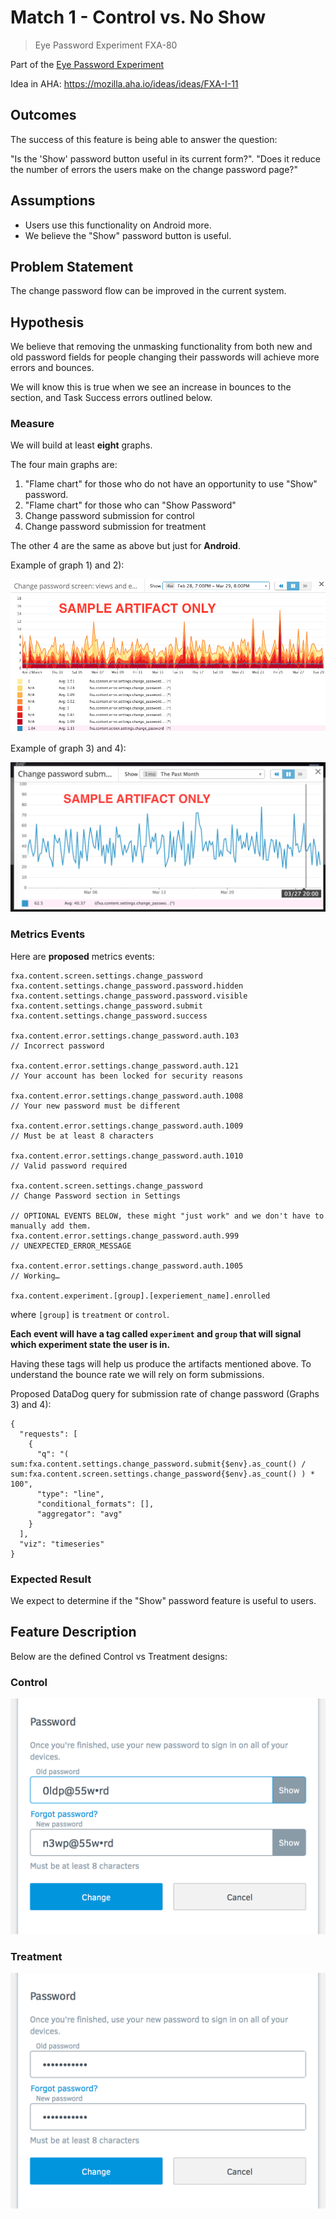 # Match 1 - Control vs. No Show
> Eye Password Experiment FXA-80

Part of the [Eye Password Experiment](https://github.com/mozilla/fxa/blob/rfeeley/eye-password-emoji/features/FxA-80-eye-password-experiment/README.md)

Idea in AHA: https://mozilla.aha.io/ideas/ideas/FXA-I-11

## Outcomes

The success of this feature is being able to answer the question:

"Is the 'Show' password button useful in its current form?".
"Does it reduce the number of errors the users make on the change password page?"

## Assumptions

- Users use this functionality on Android more.
- We believe the "Show" password button is useful.

## Problem Statement

The change password flow can be improved in the current system.

## Hypothesis

We believe that removing the unmasking functionality from both new and old password fields for people changing their passwords will achieve more errors and bounces.

We will know this is true when we see an increase in bounces to the section, and Task Success errors outlined below.

### Measure

We will build at least **eight** graphs.

The four main graphs are:

1. "Flame chart" for those who do not have an opportunity to use "Show" password.
2. "Flame chart" for those who can "Show Password"
3. Change password submission for control
4. Change password submission for treatment

The other 4 are the same as above but just for **Android**.

Example of graph 1) and 2):

![](metrics-example.png)

Example of graph 3) and 4):

![](metrics-change-submit.png)

### Metrics Events

Here are **proposed** metrics events:

```
fxa.content.screen.settings.change_password
fxa.content.settings.change_password.password.hidden
fxa.content.settings.change_password.password.visible
fxa.content.settings.change_password.submit
fxa.content.settings.change_password.success

fxa.content.error.settings.change_password.auth.103
// Incorrect password

fxa.content.error.settings.change_password.auth.121
// Your account has been locked for security reasons

fxa.content.error.settings.change_password.auth.1008
// Your new password must be different

fxa.content.error.settings.change_password.auth.1009
// Must be at least 8 characters

fxa.content.error.settings.change_password.auth.1010
// Valid password required

fxa.content.screen.settings.change_password
// Change Password section in Settings

// OPTIONAL EVENTS BELOW, these might "just work" and we don't have to manually add them.
fxa.content.error.settings.change_password.auth.999
// UNEXPECTED_ERROR_MESSAGE

fxa.content.error.settings.change_password.auth.1005
// Working…

fxa.content.experiment.[group].[experiement_name].enrolled
```

where `[group]` is `treatment` or `control`.

**Each event will have a tag called `experiment` and `group` that
 will signal which experiment state the user is in.**

Having these tags will help us produce the artifacts mentioned above.
To understand the bounce rate we will rely on form submissions.

Proposed DataDog query for submission rate of change password (Graphs 3) and 4):

```
{
  "requests": [
    {
      "q": "( sum:fxa.content.settings.change_password.submit{$env}.as_count() / sum:fxa.content.screen.settings.change_password{$env}.as_count() ) * 100",
      "type": "line",
      "conditional_formats": [],
      "aggregator": "avg"
    }
  ],
  "viz": "timeseries"
}
```

### Expected Result

We expect to determine if the "Show" password feature is useful to users.

## Feature Description

Below are the defined Control vs Treatment designs:

### Control

![](current-unmasked.png)

### Treatment

![](eye-password-noshow.png)
